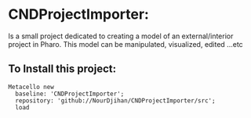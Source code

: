# CNDProjectImporter:
Is a small project dedicated to creating a model of an external/interior project in Pharo. This model can be manipulated, visualized, edited ...etc

## To Install this project:

``` Smalltalk 
Metacello new
  baseline: 'CNDProjectImporter';
  repository: 'github://NourDjihan/CNDProjectImporter/src';
  load
```
